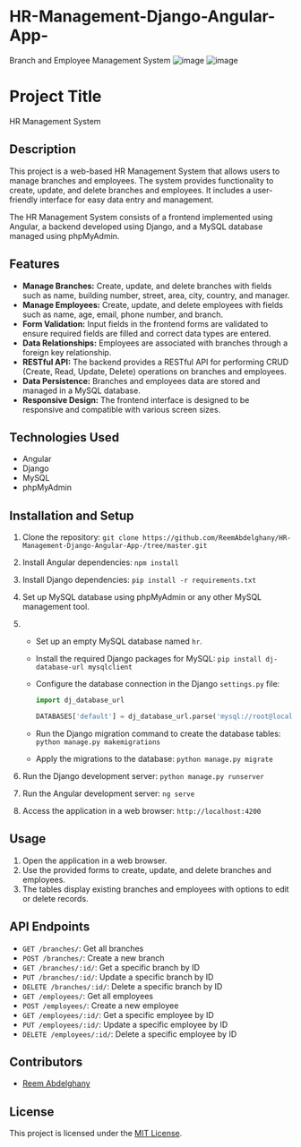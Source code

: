 # HR-Management-Django-Angular-App-
Branch and Employee Management System
![image](https://github.com/ReemAbdelghany/HR-Management-Django-Angular-App-/assets/127961912/4d2c8762-c29c-479a-ac43-dd9db2523636)
![image](https://github.com/ReemAbdelghany/HR-Management-Django-Angular-App-/assets/127961912/158ef9c1-f722-41aa-bdc8-6ad6650ac14a)

# Project Title

HR Management System

## Description

This project is a web-based HR Management System that allows users to manage branches and employees. The system provides functionality to create, update, and delete branches and employees. It includes a user-friendly interface for easy data entry and management.

The HR Management System consists of a frontend implemented using Angular, a backend developed using Django, and a MySQL database managed using phpMyAdmin.

## Features

- **Manage Branches:** Create, update, and delete branches with fields such as name, building number, street, area, city, country, and manager.
- **Manage Employees:** Create, update, and delete employees with fields such as name, age, email, phone number, and branch.
- **Form Validation:** Input fields in the frontend forms are validated to ensure required fields are filled and correct data types are entered.
- **Data Relationships:** Employees are associated with branches through a foreign key relationship.
- **RESTful API:** The backend provides a RESTful API for performing CRUD (Create, Read, Update, Delete) operations on branches and employees.
- **Data Persistence:** Branches and employees data are stored and managed in a MySQL database.
- **Responsive Design:** The frontend interface is designed to be responsive and compatible with various screen sizes.

## Technologies Used

- Angular
- Django
- MySQL
- phpMyAdmin

## Installation and Setup
1. Clone the repository: `git clone https://github.com/ReemAbdelghany/HR-Management-Django-Angular-App-/tree/master.git`
2. Install Angular dependencies: `npm install`
3. Install Django dependencies: `pip install -r requirements.txt`
4. Set up MySQL database using phpMyAdmin or any other MySQL management tool.
5. 
   - Set up an empty MySQL database named `hr`.
   - Install the required Django packages for MySQL: `pip install dj-database-url mysqlclient`
   - Configure the database connection in the Django `settings.py` file:
   
     ```python
     import dj_database_url
     
     DATABASES['default'] = dj_database_url.parse('mysql://root@localhost/hr')
     ```
   
   - Run the Django migration command to create the database tables: `python manage.py makemigrations`
   - Apply the migrations to the database: `python manage.py migrate`
   
6. Run the Django development server: `python manage.py runserver`
7. Run the Angular development server: `ng serve`
8. Access the application in a web browser: `http://localhost:4200`




## Usage

1. Open the application in a web browser.
2. Use the provided forms to create, update, and delete branches and employees.
3. The tables display existing branches and employees with options to edit or delete records.

## API Endpoints

- `GET /branches/`: Get all branches
- `POST /branches/`: Create a new branch
- `GET /branches/:id/`: Get a specific branch by ID
- `PUT /branches/:id/`: Update a specific branch by ID
- `DELETE /branches/:id/`: Delete a specific branch by ID
- `GET /employees/`: Get all employees
- `POST /employees/`: Create a new employee
- `GET /employees/:id/`: Get a specific employee by ID
- `PUT /employees/:id/`: Update a specific employee by ID
- `DELETE /employees/:id/`: Delete a specific employee by ID

## Contributors

- [Reem Abdelghany](https://github.com/ReemAbdelghany)

## License

This project is licensed under the [MIT License](https://opensource.org/licenses/MIT).

